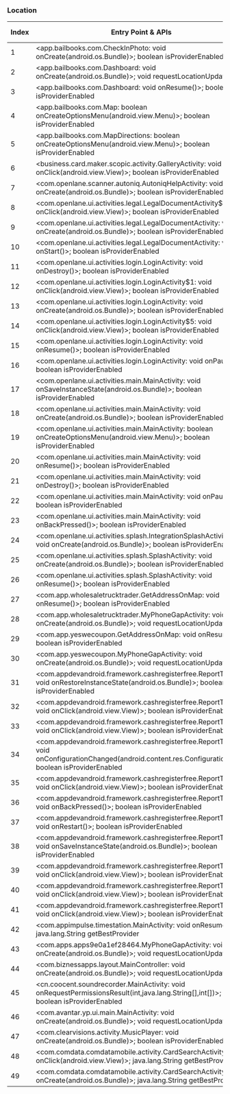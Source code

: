 ### Location
| Index | Entry Point & APIs | Screen shot | Resource id | Label |
| ------------- | ------------- | ------------- |-------------|-------------|
| 1 | <app.bailbooks.com.CheckInPhoto: void onCreate(android.os.Bundle)>; boolean isProviderEnabled | ![](C:\Users\hfu\Documents\COSMOS\output\py\Play_win8\Business\app.bailbooks.com\app.bailbooks.com.CheckInPhoto.png) |  | |
| 2 | <app.bailbooks.com.Dashboard: void onCreate(android.os.Bundle)>; void requestLocationUpdates | ![](C:\Users\hfu\Documents\COSMOS\output\py\Play_win8\Business\app.bailbooks.com\app.bailbooks.com.Dashboard.png) |  | |
| 3 | <app.bailbooks.com.Dashboard: void onResume()>; boolean isProviderEnabled | ![](C:\Users\hfu\Documents\COSMOS\output\py\Play_win8\Business\app.bailbooks.com\app.bailbooks.com.Dashboard.png) |  | |
| 4 | <app.bailbooks.com.Map: boolean onCreateOptionsMenu(android.view.Menu)>; boolean isProviderEnabled | ![](C:\Users\hfu\Documents\COSMOS\output\py\Play_win8\Business\app.bailbooks.com\app.bailbooks.com.Map.png) |  | |
| 5 | <app.bailbooks.com.MapDirections: boolean onCreateOptionsMenu(android.view.Menu)>; boolean isProviderEnabled | ![](C:\Users\hfu\Documents\COSMOS\output\py\Play_win8\Business\app.bailbooks.com\app.bailbooks.com.MapDirections.png) |  | |
| 6 | <business.card.maker.scopic.activity.GalleryActivity: void onClick(android.view.View)>; boolean isProviderEnabled | ![](C:\Users\hfu\Documents\COSMOS\output\py\Play_win8\Business\business.card.maker.scopic\business.card.maker.scopic.activity.GalleryActivity.png) |  | |
| 7 | <com.openlane.scanner.autoniq.AutoniqHelpActivity: void onCreate(android.os.Bundle)>; boolean isProviderEnabled | ![](C:\Users\hfu\Documents\COSMOS\output\py\Play_win8\Business\com.adesa.marketplace\com.openlane.scanner.autoniq.AutoniqHelpActivity.png) |  | |
| 8 | <com.openlane.ui.activities.legal.LegalDocumentActivity$2: void onClick(android.view.View)>; boolean isProviderEnabled | ![](C:\Users\hfu\Documents\COSMOS\output\py\Play_win8\Business\com.adesa.marketplace\com.openlane.ui.activities.legal.LegalDocumentActivity.png) |  | |
| 9 | <com.openlane.ui.activities.legal.LegalDocumentActivity: void onCreate(android.os.Bundle)>; boolean isProviderEnabled | ![](C:\Users\hfu\Documents\COSMOS\output\py\Play_win8\Business\com.adesa.marketplace\com.openlane.ui.activities.legal.LegalDocumentActivity.png) |  | |
| 10 | <com.openlane.ui.activities.legal.LegalDocumentActivity: void onStart()>; boolean isProviderEnabled | ![](C:\Users\hfu\Documents\COSMOS\output\py\Play_win8\Business\com.adesa.marketplace\com.openlane.ui.activities.legal.LegalDocumentActivity.png) |  | |
| 11 | <com.openlane.ui.activities.login.LoginActivity: void onDestroy()>; boolean isProviderEnabled | ![](C:\Users\hfu\Documents\COSMOS\output\py\Play_win8\Business\com.adesa.marketplace\com.openlane.ui.activities.login.LoginActivity.png) |  | |
| 12 | <com.openlane.ui.activities.login.LoginActivity$1: void onClick(android.view.View)>; boolean isProviderEnabled | ![](C:\Users\hfu\Documents\COSMOS\output\py\Play_win8\Business\com.adesa.marketplace\com.openlane.ui.activities.login.LoginActivity.png) |  | |
| 13 | <com.openlane.ui.activities.login.LoginActivity: void onCreate(android.os.Bundle)>; boolean isProviderEnabled | ![](C:\Users\hfu\Documents\COSMOS\output\py\Play_win8\Business\com.adesa.marketplace\com.openlane.ui.activities.login.LoginActivity.png) |  | |
| 14 | <com.openlane.ui.activities.login.LoginActivity$5: void onClick(android.view.View)>; boolean isProviderEnabled | ![](C:\Users\hfu\Documents\COSMOS\output\py\Play_win8\Business\com.adesa.marketplace\com.openlane.ui.activities.login.LoginActivity.png) |  | |
| 15 | <com.openlane.ui.activities.login.LoginActivity: void onResume()>; boolean isProviderEnabled | ![](C:\Users\hfu\Documents\COSMOS\output\py\Play_win8\Business\com.adesa.marketplace\com.openlane.ui.activities.login.LoginActivity.png) |  | |
| 16 | <com.openlane.ui.activities.login.LoginActivity: void onPause()>; boolean isProviderEnabled | ![](C:\Users\hfu\Documents\COSMOS\output\py\Play_win8\Business\com.adesa.marketplace\com.openlane.ui.activities.login.LoginActivity.png) |  | |
| 17 | <com.openlane.ui.activities.main.MainActivity: void onSaveInstanceState(android.os.Bundle)>; boolean isProviderEnabled | ![](C:\Users\hfu\Documents\COSMOS\output\py\Play_win8\Business\com.adesa.marketplace\com.openlane.ui.activities.main.MainActivity.png) |  | |
| 18 | <com.openlane.ui.activities.main.MainActivity: void onCreate(android.os.Bundle)>; boolean isProviderEnabled | ![](C:\Users\hfu\Documents\COSMOS\output\py\Play_win8\Business\com.adesa.marketplace\com.openlane.ui.activities.main.MainActivity.png) |  | |
| 19 | <com.openlane.ui.activities.main.MainActivity: boolean onCreateOptionsMenu(android.view.Menu)>; boolean isProviderEnabled | ![](C:\Users\hfu\Documents\COSMOS\output\py\Play_win8\Business\com.adesa.marketplace\com.openlane.ui.activities.main.MainActivity.png) |  | |
| 20 | <com.openlane.ui.activities.main.MainActivity: void onResume()>; boolean isProviderEnabled | ![](C:\Users\hfu\Documents\COSMOS\output\py\Play_win8\Business\com.adesa.marketplace\com.openlane.ui.activities.main.MainActivity.png) |  | |
| 21 | <com.openlane.ui.activities.main.MainActivity: void onDestroy()>; boolean isProviderEnabled | ![](C:\Users\hfu\Documents\COSMOS\output\py\Play_win8\Business\com.adesa.marketplace\com.openlane.ui.activities.main.MainActivity.png) |  | |
| 22 | <com.openlane.ui.activities.main.MainActivity: void onPause()>; boolean isProviderEnabled | ![](C:\Users\hfu\Documents\COSMOS\output\py\Play_win8\Business\com.adesa.marketplace\com.openlane.ui.activities.main.MainActivity.png) |  | |
| 23 | <com.openlane.ui.activities.main.MainActivity: void onBackPressed()>; boolean isProviderEnabled | ![](C:\Users\hfu\Documents\COSMOS\output\py\Play_win8\Business\com.adesa.marketplace\com.openlane.ui.activities.main.MainActivity.png) |  | |
| 24 | <com.openlane.ui.activities.splash.IntegrationSplashActivity: void onCreate(android.os.Bundle)>; boolean isProviderEnabled | ![](C:\Users\hfu\Documents\COSMOS\output\py\Play_win8\Business\com.adesa.marketplace\com.openlane.ui.activities.splash.IntegrationSplashActivity.png) |  | |
| 25 | <com.openlane.ui.activities.splash.SplashActivity: void onCreate(android.os.Bundle)>; boolean isProviderEnabled | ![](C:\Users\hfu\Documents\COSMOS\output\py\Play_win8\Business\com.adesa.marketplace\com.openlane.ui.activities.splash.SplashActivity.png) |  | |
| 26 | <com.openlane.ui.activities.splash.SplashActivity: void onResume()>; boolean isProviderEnabled | ![](C:\Users\hfu\Documents\COSMOS\output\py\Play_win8\Business\com.adesa.marketplace\com.openlane.ui.activities.splash.SplashActivity.png) |  | |
| 27 | <com.app.wholesaletrucktrader.GetAddressOnMap: void onResume()>; boolean isProviderEnabled | ![](C:\Users\hfu\Documents\COSMOS\output\py\Play_win8\Business\com.app.wholesaletrucktrader\com.app.wholesaletrucktrader.GetAddressOnMap.png) |  | |
| 28 | <com.app.wholesaletrucktrader.MyPhoneGapActivity: void onCreate(android.os.Bundle)>; void requestLocationUpdates | ![](C:\Users\hfu\Documents\COSMOS\output\py\Play_win8\Business\com.app.wholesaletrucktrader\com.app.wholesaletrucktrader.MyPhoneGapActivity.png) |  | |
| 29 | <com.app.yeswecoupon.GetAddressOnMap: void onResume()>; boolean isProviderEnabled | ![](C:\Users\hfu\Documents\COSMOS\output\py\Play_win8\Business\com.app.yeswecoupon\com.app.yeswecoupon.GetAddressOnMap.png) |  | |
| 30 | <com.app.yeswecoupon.MyPhoneGapActivity: void onCreate(android.os.Bundle)>; void requestLocationUpdates | ![](C:\Users\hfu\Documents\COSMOS\output\py\Play_win8\Business\com.app.yeswecoupon\com.app.yeswecoupon.MyPhoneGapActivity.png) |  | |
| 31 | <com.appdevandroid.framework.cashregisterfree.ReportTab: void onRestoreInstanceState(android.os.Bundle)>; boolean isProviderEnabled | ![](C:\Users\hfu\Documents\COSMOS\output\py\Play_win8\Business\com.appdevandroid.framework.cashregisterfree\com.appdevandroid.framework.cashregisterfree.ReportTab.png) |  | |
| 32 | <com.appdevandroid.framework.cashregisterfree.ReportTab$16: void onClick(android.view.View)>; boolean isProviderEnabled | ![](C:\Users\hfu\Documents\COSMOS\output\py\Play_win8\Business\com.appdevandroid.framework.cashregisterfree\com.appdevandroid.framework.cashregisterfree.ReportTab.png) |  | |
| 33 | <com.appdevandroid.framework.cashregisterfree.ReportTab$6: void onClick(android.view.View)>; boolean isProviderEnabled | ![](C:\Users\hfu\Documents\COSMOS\output\py\Play_win8\Business\com.appdevandroid.framework.cashregisterfree\com.appdevandroid.framework.cashregisterfree.ReportTab.png) |  | |
| 34 | <com.appdevandroid.framework.cashregisterfree.ReportTab: void onConfigurationChanged(android.content.res.Configuration)>; boolean isProviderEnabled | ![](C:\Users\hfu\Documents\COSMOS\output\py\Play_win8\Business\com.appdevandroid.framework.cashregisterfree\com.appdevandroid.framework.cashregisterfree.ReportTab.png) |  | |
| 35 | <com.appdevandroid.framework.cashregisterfree.ReportTab$20: void onClick(android.view.View)>; boolean isProviderEnabled | ![](C:\Users\hfu\Documents\COSMOS\output\py\Play_win8\Business\com.appdevandroid.framework.cashregisterfree\com.appdevandroid.framework.cashregisterfree.ReportTab.png) |  | |
| 36 | <com.appdevandroid.framework.cashregisterfree.ReportTab: void onBackPressed()>; boolean isProviderEnabled | ![](C:\Users\hfu\Documents\COSMOS\output\py\Play_win8\Business\com.appdevandroid.framework.cashregisterfree\com.appdevandroid.framework.cashregisterfree.ReportTab.png) |  | |
| 37 | <com.appdevandroid.framework.cashregisterfree.ReportTab: void onRestart()>; boolean isProviderEnabled | ![](C:\Users\hfu\Documents\COSMOS\output\py\Play_win8\Business\com.appdevandroid.framework.cashregisterfree\com.appdevandroid.framework.cashregisterfree.ReportTab.png) |  | |
| 38 | <com.appdevandroid.framework.cashregisterfree.ReportTab: void onSaveInstanceState(android.os.Bundle)>; boolean isProviderEnabled | ![](C:\Users\hfu\Documents\COSMOS\output\py\Play_win8\Business\com.appdevandroid.framework.cashregisterfree\com.appdevandroid.framework.cashregisterfree.ReportTab.png) |  | |
| 39 | <com.appdevandroid.framework.cashregisterfree.ReportTab$2: void onClick(android.view.View)>; boolean isProviderEnabled | ![](C:\Users\hfu\Documents\COSMOS\output\py\Play_win8\Business\com.appdevandroid.framework.cashregisterfree\com.appdevandroid.framework.cashregisterfree.ReportTab.png) |  | |
| 40 | <com.appdevandroid.framework.cashregisterfree.ReportTab$4: void onClick(android.view.View)>; boolean isProviderEnabled | ![](C:\Users\hfu\Documents\COSMOS\output\py\Play_win8\Business\com.appdevandroid.framework.cashregisterfree\com.appdevandroid.framework.cashregisterfree.ReportTab.png) |  | |
| 41 | <com.appdevandroid.framework.cashregisterfree.ReportTab$27: void onClick(android.view.View)>; boolean isProviderEnabled | ![](C:\Users\hfu\Documents\COSMOS\output\py\Play_win8\Business\com.appdevandroid.framework.cashregisterfree\com.appdevandroid.framework.cashregisterfree.ReportTab.png) |  | |
| 42 | <com.appimpulse.timestation.MainActivity: void onResume()>; java.lang.String getBestProvider | ![](C:\Users\hfu\Documents\COSMOS\output\py\Play_win8\Business\com.appimpulse.timestation\com.appimpulse.timestation.MainActivity.png) |  | |
| 43 | <com.apps.apps9e0a1ef28464.MyPhoneGapActivity: void onCreate(android.os.Bundle)>; void requestLocationUpdates | ![](C:\Users\hfu\Documents\COSMOS\output\py\Play_win8\Business\com.apps.apps9e0a1ef28464\com.apps.apps9e0a1ef28464.MyPhoneGapActivity.png) |  | |
| 44 | <com.biznessapps.layout.MainController: void onCreate(android.os.Bundle)>; void requestLocationUpdates | ![](C:\Users\hfu\Documents\COSMOS\output\py\Play_win8\Business\com.app_tinkascloset.layout\com.biznessapps.layout.MainController.png) |  | |
| 45 | <cn.coocent.soundrecorder.MainActivity: void onRequestPermissionsResult(int,java.lang.String[],int[])>; boolean isProviderEnabled | ![](C:\Users\hfu\Documents\COSMOS\output\py\Play_win8\Business\com.audio.recorder.fast\cn.coocent.soundrecorder.MainActivity.png) |  | |
| 46 | <com.avantar.yp.ui.main.MainActivity: void onCreate(android.os.Bundle)>; void requestLocationUpdates | ![](C:\Users\hfu\Documents\COSMOS\output\py\Play_win8\Business\com.avantar.yp\com.avantar.yp.ui.main.MainActivity.png) |  | |
| 47 | <com.clearvisions.activity.MusicPlayer: void onCreate(android.os.Bundle)>; boolean isProviderEnabled | ![](C:\Users\hfu\Documents\COSMOS\output\py\Play_win8\Business\com.clearvisions.explorer\com.clearvisions.activity.MusicPlayer.png) |  | |
| 48 | <com.comdata.comdatamobile.activity.CardSearchActivity: void onClick(android.view.View)>; java.lang.String getBestProvider | ![](C:\Users\hfu\Documents\COSMOS\output\py\Play_win8\Business\com.comdata.comdatamobile\com.comdata.comdatamobile.activity.CardSearchActivity.png) |  | |
| 49 | <com.comdata.comdatamobile.activity.CardSearchActivity: void onCreate(android.os.Bundle)>; java.lang.String getBestProvider | ![](C:\Users\hfu\Documents\COSMOS\output\py\Play_win8\Business\com.comdata.comdatamobile\com.comdata.comdatamobile.activity.CardSearchActivity.png) |  | |
